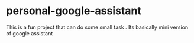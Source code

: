 # personal-google-assistant
This is a fun project that can do some small task . Its basically mini version of google assistant
